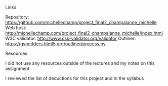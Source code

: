 Links

Repository: https://github.com/michellechamp/project_final2_champalanne_michelle
Web host: http://michellechamp.com/project_final2_champalanne_michelle/index.html
W3C validator: http://www.css-validator.org/validator
Outliner: https://gsnedders.html5.org/outliner/process.py

Resources

I did not use any resources outside of the lectures and my notes on this assignment

I reviewed the list of deductions for this project and in the syllabus
